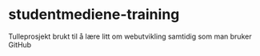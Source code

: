 # studentmediene-training
Tulleprosjekt brukt til å lære litt om webutvikling samtidig som man bruker GitHub
